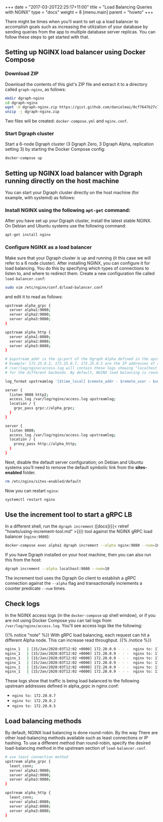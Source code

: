 +++
date = "2017-03-20T22:25:17+11:00"
title = "Load Balancing Queries with NGINX"
type = "docs"
weight = 8
[menu.main]
    parent = "howto"
+++

There might be times when you'll want to set up a load balancer to accomplish goals such as increasing the utilization of your database by sending queries from the app to multiple database server replicas. You can follow these steps to get started with that.

## Setting up NGINX load balancer using Docker Compose

### Download ZIP

Download the contents of this gist's ZIP file and extract it to a directory called `graph-nginx`, as follows:

```sh
mkdir dgraph-nginx
cd dgraph-nginx
wget -O dgraph-nginx.zip https://gist.github.com/danielmai/0cf7647b27c7626ad8944c4245a9981e/archive/5a2f1a49ca2f77bc39981749e4783e3443eb3ad9.zip
unzip -j dgraph-nginx.zip
```
Two files will be created: `docker-compose.yml` and `nginx.conf`.

### Start Dgraph cluster

Start a 6-node Dgraph cluster (3 Dgraph Zero, 3 Dgraph Alpha, replication setting 3) by starting the Docker Compose config:

```sh
docker-compose up
```

## Setting up NGINX load balancer with Dgraph running directly on the host machine

You can start your Dgraph cluster directly on the host machine (for example, with systemd) as follows:

### Install NGINX using the following `apt-get` command:

After you have set up your Dgraph cluster, install the latest stable NGINX. On Debian and Ubuntu systems use the following command:
```sh
apt-get install nginx
```
### Configure NGINX as a load balancer 

Make sure that your Dgraph cluster is up and running (it this case we will refer to a 6 node cluster). After installing NGINX, you can configure it for load balancing. You do this by specifying which types of connections to listen to, and where to redirect them. Create a new configuration file called `load-balancer.conf`:

```sh
sudo vim /etc/nginx/conf.d/load-balancer.conf
```

and edit it to read as follows:

```sh
upstream alpha_grpc {
  server alpha1:9080;
  server alpha2:9080;
  server alpha3:9080;
}

upstream alpha_http {
  server alpha1:8080;
  server alpha2:8080;
  server alpha3:8080;
}

# $upstream_addr is the ip:port of the Dgraph Alpha defined in the upstream
# Example: 172.25.0.2, 172.25.0.7, 172.25.0.5 are the IP addresses of alpha1, alpha2, and alpha3
# /var/log/nginx/access.log will contain these logs showing "localhost to <upstream address>"
# for the different backends. By default, NGINX load balancing is round robin.

log_format upstreamlog '[$time_local] $remote_addr - $remote_user - $server_name $host to: $upstream_addr: $request $status upstream_response_time $upstream_response_time msec $msec request_time $request_time';

server {
  listen 9080 http2;
  access_log /var/log/nginx/access.log upstreamlog;
  location / {
    grpc_pass grpc://alpha_grpc;
  }
}

server {
  listen 8080;
  access_log /var/log/nginx/access.log upstreamlog;
  location / {
    proxy_pass http://alpha_http;
  }
}
```

Next, disable the default server configuration; on Debian and Ubuntu systems you’ll need to remove the default symbolic link from the **sites-enabled** folder.

```sh
rm /etc/nginx/sites-enabled/default
```

Now you can restart `nginx`:

```sh
systemctl restart nginx
```

## Use the increment tool to start a gRPC LB

In a different shell, run the `dgraph increment` ([docs]({{< relref "howto/using-increment-tool.md" >}})) tool against the NGINX gRPC load balancer (`nginx:9080`):

```sh
docker-compose exec alpha1 dgraph increment --alpha nginx:9080 --num=10
```

If you have Dgraph installed on your host machine, then you can also run this from the host:

```sh
dgraph increment --alpha localhost:9080 --num=10
```

The increment tool uses the Dgraph Go client to establish a gRPC connection against the `--alpha` flag and transactionally increments a counter predicate `--num` times.

## Check logs

In the NGINX access logs (in the `docker-compose` up shell window), or if you are not using Docker Compose you can tail logs from `/var/log/nginx/access.log`. You'll see access logs like the following:

{{% notice "note" %}}
With gRPC load balancing, each request can hit a different Alpha node. This can increase read throughput.
{{% /notice %}}

```sh
nginx_1   | [15/Jan/2020:03T12:02 +0000] 172.20.0.9 - - -  nginx to: 172.20.0.7:9080: POST /api.Dgraph/Query HTTP/2.0 200 upstream_response_time 0.008 msec 1579057922.135 request_time 0.009
nginx_1   | [15/Jan/2020:03T12:02 +0000] 172.20.0.9 - - -  nginx to: 172.20.0.2:9080: POST /api.Dgraph/Query HTTP/2.0 200 upstream_response_time 0.012 msec 1579057922.149 request_time 0.013
nginx_1   | [15/Jan/2020:03T12:02 +0000] 172.20.0.9 - - -  nginx to: 172.20.0.5:9080: POST /api.Dgraph/Query HTTP/2.0 200 upstream_response_time 0.008 msec 1579057922.162 request_time 0.012
nginx_1   | [15/Jan/2020:03T12:02 +0000] 172.20.0.9 - - -  nginx to: 172.20.0.7:9080: POST /api.Dgraph/Query HTTP/2.0 200 upstream_response_time 0.012 msec 1579057922.176 request_time 0.013
nginx_1   | [15/Jan/2020:03T12:02 +0000] 172.20.0.9 - - -  nginx to: 172.20.0.2:9080: POST /api.Dgraph/Query HTTP/2.0 200 upstream_response_time 0.012 msec 1579057922.188 request_time 0.011
nginx_1   | [15/Jan/2020:03T12:02 +0000] 172.20.0.9 - - -  nginx to: 172.20.0.5:9080: POST /api.Dgraph/Query HTTP/2.0 200 upstream_response_time 0.016 msec 1579057922.202 request_time 0.013
```
These logs show that traffic is being load balanced to the following upstream addresses defined in alpha_grpc in nginx.conf:

- `nginx to: 172.20.0.7`
- `nginx to: 172.20.0.2`
- `nginx to: 172.20.0.5`

## Load balancing methods

By default, NGINX load balancing is done round-robin. By the way There are other load-balancing methods available such as least connections or IP hashing. To use a different method than round-robin, specify the desired load-balancing method in the upstream section of `load-balancer.conf`.

```sh
# use least connection method
upstream alpha_grpc {
  least_conn;
  server alpha1:9080;
  server alpha2:9080;
  server alpha3:9080;
}

upstream alpha_http {
  least_conn;
  server alpha1:8080;
  server alpha2:8080;
  server alpha3:8080;
}
```
